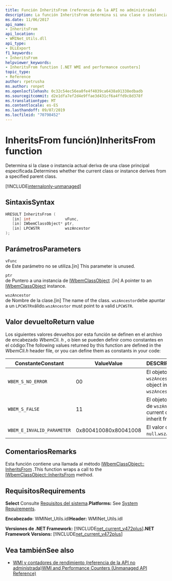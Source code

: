 ```yaml
---
title: Función InheritsFrom (referencia de la API no administrada)
description: La función InheritsFrom determina si una clase o instancia deriva de una clase primaria concreta.
ms.date: 11/06/2017
api_name:
- InheritsFrom
api_location:
- WMINet_Utils.dll
api_type:
- DLLExport
f1_keywords:
- InheritsFrom
helpviewer_keywords:
- InheritsFrom function [.NET WMI and performance counters]
topic_type:
- Reference
author: rpetrusha
ms.author: ronpet
ms.openlocfilehash: 0c32c54ec56ea0fe4f4039ca6438a91338edbadb
ms.sourcegitcommit: d2e1dfa7ef2d4e9ffae3d431cf6a4ffd9c8d378f
ms.translationtype: MT
ms.contentlocale: es-ES
ms.lasthandoff: 09/07/2019
ms.locfileid: "70798452"
---
```

# <a name="inheritsfrom-function"></a><span data-ttu-id="17165-103">InheritsFrom función)</span><span class="sxs-lookup"><span data-stu-id="17165-103">InheritsFrom function</span></span>
<span data-ttu-id="17165-104">Determina si la clase o instancia actual deriva de una clase principal especificada.</span><span class="sxs-lookup"><span data-stu-id="17165-104">Determines whether the current class or instance derives from a specified parent class.</span></span>

[!INCLUDE[internalonly-unmanaged](../../../../includes/internalonly-unmanaged.md)]
    
## <a name="syntax"></a><span data-ttu-id="17165-105">Sintaxis</span><span class="sxs-lookup"><span data-stu-id="17165-105">Syntax</span></span>  
  
```cpp
HRESULT InheritsFrom (
   [in] int               vFunc, 
   [in] IWbemClassObject* ptr, 
   [in] LPCWSTR           wszAncestor 
); 
```  

## <a name="parameters"></a><span data-ttu-id="17165-106">Parámetros</span><span class="sxs-lookup"><span data-stu-id="17165-106">Parameters</span></span>

`vFunc`  
<span data-ttu-id="17165-107">de Este parámetro no se utiliza.</span><span class="sxs-lookup"><span data-stu-id="17165-107">[in] This parameter is unused.</span></span>

`ptr`  
<span data-ttu-id="17165-108">de Puntero a una instancia de [IWbemClassObject](/windows/desktop/api/wbemcli/nn-wbemcli-iwbemclassobject) .</span><span class="sxs-lookup"><span data-stu-id="17165-108">[in] A pointer to an [IWbemClassObject](/windows/desktop/api/wbemcli/nn-wbemcli-iwbemclassobject) instance.</span></span>

`wszAncestor`  
<span data-ttu-id="17165-109">de Nombre de la clase.</span><span class="sxs-lookup"><span data-stu-id="17165-109">[in] The name of the class.</span></span> <span data-ttu-id="17165-110">`wszAncestor`debe apuntar a un `LPCWSTR`válido.</span><span class="sxs-lookup"><span data-stu-id="17165-110">`wszAncestor` must point to a valid `LPCWSTR`.</span></span>

## <a name="return-value"></a><span data-ttu-id="17165-111">Valor devuelto</span><span class="sxs-lookup"><span data-stu-id="17165-111">Return value</span></span>

<span data-ttu-id="17165-112">Los siguientes valores devueltos por esta función se definen en el archivo de encabezado *WbemCli. h* , o bien se pueden definir como constantes en el código:</span><span class="sxs-lookup"><span data-stu-id="17165-112">The following values returned by this function are defined in the *WbemCli.h* header file, or you can define them as constants in your code:</span></span>

|<span data-ttu-id="17165-113">Constante</span><span class="sxs-lookup"><span data-stu-id="17165-113">Constant</span></span>  |<span data-ttu-id="17165-114">Value</span><span class="sxs-lookup"><span data-stu-id="17165-114">Value</span></span>  |<span data-ttu-id="17165-115">DESCRIPCIÓN</span><span class="sxs-lookup"><span data-stu-id="17165-115">Description</span></span>  |
|---------|---------|---------|
| `WBEM_S_NO_ERROR` | <span data-ttu-id="17165-116">0</span><span class="sxs-lookup"><span data-stu-id="17165-116">0</span></span> | <span data-ttu-id="17165-117">El objeto actual hereda de `wszAncestor`.</span><span class="sxs-lookup"><span data-stu-id="17165-117">The current object inherits from `wszAncestor`.</span></span>  |
| `WBEM_S_FALSE` | <span data-ttu-id="17165-118">1</span><span class="sxs-lookup"><span data-stu-id="17165-118">1</span></span> | <span data-ttu-id="17165-119">El objeto actual no hereda de `wszAncestor`.</span><span class="sxs-lookup"><span data-stu-id="17165-119">The current object does not inherit from `wszAncestor`.</span></span> |
|`WBEM_E_INVALID_PARAMETER` | <span data-ttu-id="17165-120">0x80041008</span><span class="sxs-lookup"><span data-stu-id="17165-120">0x80041008</span></span> | <span data-ttu-id="17165-121">El valor de `wszAncestor` es `null`.</span><span class="sxs-lookup"><span data-stu-id="17165-121">`wszAncestor` is `null`.</span></span> |
  
## <a name="remarks"></a><span data-ttu-id="17165-122">Comentarios</span><span class="sxs-lookup"><span data-stu-id="17165-122">Remarks</span></span>

<span data-ttu-id="17165-123">Esta función contiene una llamada al método [IWbemClassObject:: InheritsFrom](/windows/desktop/api/wbemcli/nf-wbemcli-iwbemclassobject-inheritsfrom) .</span><span class="sxs-lookup"><span data-stu-id="17165-123">This function wraps a call to the [IWbemClassObject::InheritsFrom](/windows/desktop/api/wbemcli/nf-wbemcli-iwbemclassobject-inheritsfrom) method.</span></span>

## <a name="requirements"></a><span data-ttu-id="17165-124">Requisitos</span><span class="sxs-lookup"><span data-stu-id="17165-124">Requirements</span></span>  
 <span data-ttu-id="17165-125">**Select** Consulte [Requisitos del sistema](../../get-started/system-requirements.md).</span><span class="sxs-lookup"><span data-stu-id="17165-125">**Platforms:** See [System Requirements](../../get-started/system-requirements.md).</span></span>  
  
 <span data-ttu-id="17165-126">**Encabezado**: WMINet_Utils.idl</span><span class="sxs-lookup"><span data-stu-id="17165-126">**Header:** WMINet_Utils.idl</span></span>  
  
 <span data-ttu-id="17165-127">**Versiones de .NET Framework:** [!INCLUDE[net_current_v472plus](../../../../includes/net-current-v472plus.md)]</span><span class="sxs-lookup"><span data-stu-id="17165-127">**.NET Framework Versions:** [!INCLUDE[net_current_v472plus](../../../../includes/net-current-v472plus.md)]</span></span>  
  
## <a name="see-also"></a><span data-ttu-id="17165-128">Vea también</span><span class="sxs-lookup"><span data-stu-id="17165-128">See also</span></span>

- [<span data-ttu-id="17165-129">WMI y contadores de rendimiento (referencia de la API no administrada)</span><span class="sxs-lookup"><span data-stu-id="17165-129">WMI and Performance Counters (Unmanaged API Reference)</span></span>](index.md)
